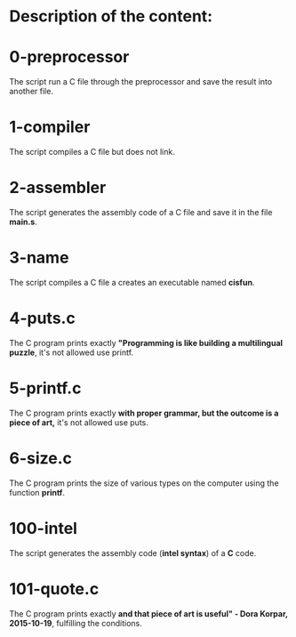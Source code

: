 # Description of the content:

# 0-preprocessor

The script run a C file through the preprocessor and save the result into another file.

# 1-compiler

The script compiles a C file but does not link.

# 2-assembler

The script generates the assembly code of a C file and save it in the file **main.s**.

# 3-name

The script compiles a C file a creates an executable named **cisfun**.

# 4-puts.c

The C program prints exactly **"Programming is like building a multilingual puzzle**, it's not allowed use printf.

# 5-printf.c

The C program prints exactly **with proper grammar, but the outcome is a piece of art,** it's not allowed use puts.

# 6-size.c

The C program prints the size of various types on the computer using the function **printf**.

# 100-intel

The script generates the assembly code (**intel syntax**) of a **C** code.

# 101-quote.c

The C program prints exactly **and that piece of art is useful" - Dora Korpar, 2015-10-19**, fulfilling the conditions.